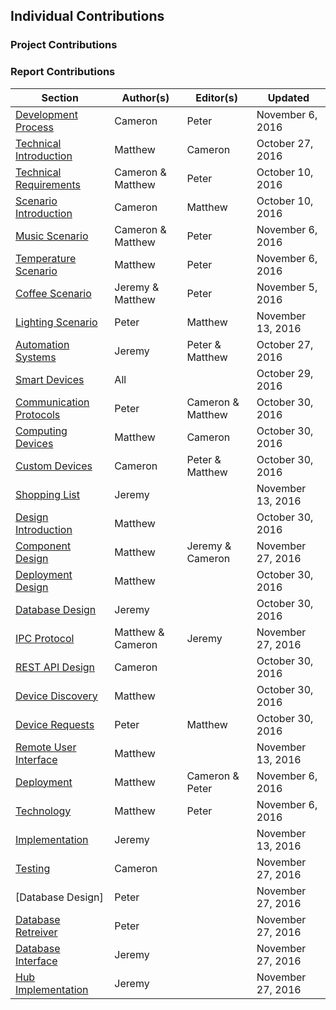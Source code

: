 ## Individual Contributions

### Project Contributions

### Report Contributions

| Section                                       | Author(s)         | Editor(s)         | Updated           |
| -------------------------------------------   | ----------------- | --------------    | ----------------  |
| [Development Process](#section-2-3)           | Cameron           | Peter             | November 6, 2016  |
| [Technical Introduction](#section-3-1-1)      | Matthew           | Cameron           | October 27, 2016  |
| [Technical Requirements](#section-3-2)        | Cameron & Matthew | Peter             | October 10, 2016  |
| [Scenario Introduction](#section-3-3-0)       | Cameron           | Matthew           | October 10, 2016  |
| [Music Scenario](#section-3-3-1)              | Cameron & Matthew | Peter             | November 6, 2016  |
| [Temperature Scenario](#section-3-3-2)        | Matthew           | Peter             | November 6, 2016  |
| [Coffee Scenario](#section-3-3-3)             | Jeremy & Matthew  | Peter             | November 5, 2016  |
| [Lighting Scenario](#section-3-3-4)           | Peter             | Matthew           | November 13, 2016 |
| [Automation Systems](#section-3-4-1)          | Jeremy            | Peter & Matthew   | October 27, 2016  |
| [Smart Devices](#section-3-4-2)               | All               |                   | October 29, 2016  |
| [Communication Protocols](#section-3-4-3)     | Peter             | Cameron & Matthew | October 30, 2016  |
| [Computing Devices](#section-3-4-4)           | Matthew           | Cameron           | October 30, 2016  |
| [Custom Devices](#section-3-4-5)              | Cameron           | Peter & Matthew   | October 30, 2016  |
| [Shopping List](#section-4-5-6)               | Jeremy            |                   | November 13, 2016 |
| [Design Introduction](#section-3-5-1)         | Matthew           |                   | October 30, 2016  |
| [Component Design](#section-3-5-2)            | Matthew           | Jeremy & Cameron  | November 27, 2016 |
| [Deployment Design](#section-3-5-3)           | Matthew           |                   | October 30, 2016  |
| [Database Design](#section-3-5-4)             | Jeremy            |                   | October 30, 2016  |
| [IPC Protocol](#section-3-5-5)                | Matthew & Cameron | Jeremy            | November 27, 2016 |
| [REST API Design](#section-3-5-6)             | Cameron           |                   | October 30, 2016  |
| [Device Discovery](#section-3-5-7)            | Matthew           |                   | October 30, 2016  |
| [Device Requests](#section-3-5-8)             | Peter             | Matthew           | October 30, 2016  |
| [Remote User Interface](#section-3-5-9)       | Matthew           |                   | November 13, 2016 |
| [Deployment](#section-3-6-1)                  | Matthew           | Cameron & Peter   | November 6, 2016  |
| [Technology](#section-3-6-2)                  | Matthew           | Peter             | November 6, 2016  |
| [Implementation](#section-3-6-3)              | Jeremy            |                   | November 13, 2016 |
| [Testing](#section-testing)                   | Cameron           |                   | November 27, 2016 |
| [Database Design]                             | Peter             |                   | November 27, 2016 |
| [Database Retreiver](#design-api-database)    | Peter             |                   | November 27, 2016 |
| [Database Interface](#database-interface)     | Jeremy            |                   | November 27, 2016 |
| [Hub Implementation](#section-3-6-3)          | Jeremy            |                   | November 27, 2016 |


